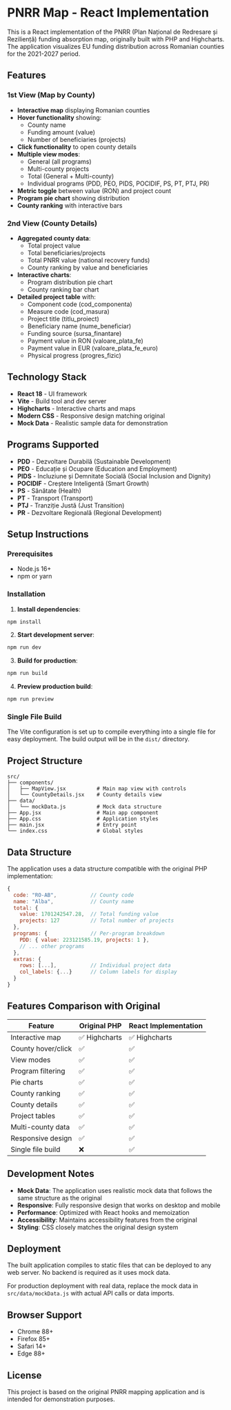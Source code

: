 # PNRR Map - React Implementation

This is a React implementation of the PNRR (Plan Național de Redresare și Reziliență) funding absorption map, originally built with PHP and Highcharts. The application visualizes EU funding distribution across Romanian counties for the 2021-2027 period.

## Features

### 1st View (Map by County)
- **Interactive map** displaying Romanian counties
- **Hover functionality** showing:
  - County name
  - Funding amount (value)
  - Number of beneficiaries (projects)
- **Click functionality** to open county details
- **Multiple view modes**:
  - General (all programs)
  - Multi-county projects
  - Total (General + Multi-county)
  - Individual programs (PDD, PEO, PIDS, POCIDIF, PS, PT, PTJ, PR)
- **Metric toggle** between value (RON) and project count
- **Program pie chart** showing distribution
- **County ranking** with interactive bars

### 2nd View (County Details)
- **Aggregated county data**:
  - Total project value
  - Total beneficiaries/projects
  - Total PNRR value (national recovery funds)
  - County ranking by value and beneficiaries
- **Interactive charts**:
  - Program distribution pie chart
  - County ranking bar chart
- **Detailed project table** with:
  - Component code (cod_componenta)
  - Measure code (cod_masura)
  - Project title (titlu_proiect)
  - Beneficiary name (nume_beneficiar)
  - Funding source (sursa_finantare)
  - Payment value in RON (valoare_plata_fe)
  - Payment value in EUR (valoare_plata_fe_euro)
  - Physical progress (progres_fizic)

## Technology Stack

- **React 18** - UI framework
- **Vite** - Build tool and dev server
- **Highcharts** - Interactive charts and maps
- **Modern CSS** - Responsive design matching original
- **Mock Data** - Realistic sample data for demonstration

## Programs Supported

- **PDD** - Dezvoltare Durabilă (Sustainable Development)
- **PEO** - Educație și Ocupare (Education and Employment)
- **PIDS** - Incluziune și Demnitate Socială (Social Inclusion and Dignity)
- **POCIDIF** - Creștere Inteligentă (Smart Growth)
- **PS** - Sănătate (Health)
- **PT** - Transport (Transport)
- **PTJ** - Tranziție Justă (Just Transition)
- **PR** - Dezvoltare Regională (Regional Development)

## Setup Instructions

### Prerequisites
- Node.js 16+ 
- npm or yarn

### Installation

1. **Install dependencies**:
```bash
npm install
```

2. **Start development server**:
```bash
npm run dev
```

3. **Build for production**:
```bash
npm run build
```

4. **Preview production build**:
```bash
npm run preview
```

### Single File Build

The Vite configuration is set up to compile everything into a single file for easy deployment. The build output will be in the `dist/` directory.

## Project Structure

```
src/
├── components/
│   ├── MapView.jsx          # Main map view with controls
│   └── CountyDetails.jsx    # County details view
├── data/
│   └── mockData.js          # Mock data structure
├── App.jsx                  # Main app component
├── App.css                  # Application styles
├── main.jsx                 # Entry point
└── index.css                # Global styles
```

## Data Structure

The application uses a data structure compatible with the original PHP implementation:

```javascript
{
  code: "RO-AB",           // County code
  name: "Alba",            // County name
  total: {
    value: 1701242547.28,  // Total funding value
    projects: 127          // Total number of projects
  },
  programs: {              // Per-program breakdown
    PDD: { value: 223121585.19, projects: 1 },
    // ... other programs
  },
  extras: {
    rows: [...],           // Individual project data
    col_labels: {...}      // Column labels for display
  }
}
```

## Features Comparison with Original

| Feature | Original PHP | React Implementation |
|---------|-------------|---------------------|
| Interactive map | ✅ Highcharts | ✅ Highcharts |
| County hover/click | ✅ | ✅ |
| View modes | ✅ | ✅ |
| Program filtering | ✅ | ✅ |
| Pie charts | ✅ | ✅ |
| County ranking | ✅ | ✅ |
| County details | ✅ | ✅ |
| Project tables | ✅ | ✅ |
| Multi-county data | ✅ | ✅ |
| Responsive design | ✅ | ✅ |
| Single file build | ❌ | ✅ |

## Development Notes

- **Mock Data**: The application uses realistic mock data that follows the same structure as the original
- **Responsive**: Fully responsive design that works on desktop and mobile
- **Performance**: Optimized with React hooks and memoization
- **Accessibility**: Maintains accessibility features from the original
- **Styling**: CSS closely matches the original design system

## Deployment

The built application compiles to static files that can be deployed to any web server. No backend is required as it uses mock data.

For production deployment with real data, replace the mock data in `src/data/mockData.js` with actual API calls or data imports.

## Browser Support

- Chrome 88+
- Firefox 85+
- Safari 14+
- Edge 88+

## License

This project is based on the original PNRR mapping application and is intended for demonstration purposes.
